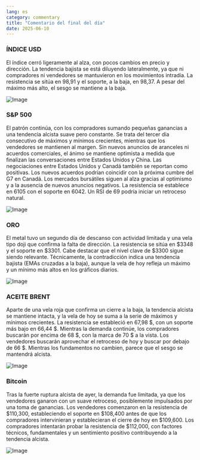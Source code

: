 ```yaml
---
lang: es
category: commentary
title: "Comentario del final del día"
date: 2025-06-10
---
```


### ÍNDICE USD

El índice cerró ligeramente al alza, con pocos cambios en precio y dirección. La tendencia bajista se está diluyendo lateralmente, ya que ni compradores ni vendedores se mantuvieron en los movimientos intradía. La resistencia se sitúa en 98,91 y el soporte, a la baja, en 98,37. A pesar del máximo más alto, el sesgo se mantiene a la baja.

![Image](https://markleighedu.github.io/img/Jun-2025/10-Jun-2025/usdindex.jpg)

### S&P 500

El patrón continúa, con los compradores sumando pequeñas ganancias a una tendencia alcista suave pero constante. Se trata del tercer día consecutivo de máximos y mínimos crecientes, mientras que los vendedores se mantienen al margen. Sin nuevos anuncios de aranceles ni acuerdos comerciales, el ánimo se mantiene optimista a medida que finalizan las conversaciones entre Estados Unidos y China. Las negociaciones entre Estados Unidos y Canadá también se reportan como positivas. Los nuevos acuerdos podrían coincidir con la próxima cumbre del G7 en Canadá. Los mercados bursátiles siguen al alza gracias al optimismo y a la ausencia de nuevos anuncios negativos. La resistencia se establece en 6105 con el soporte en 6042. Un RSI de 69 podría iniciar un retroceso natural.

![Image](https://markleighedu.github.io/img/Jun-2025/10-Jun-2025/sp500.jpg)

### ORO

El metal tuvo un segundo día de descanso con actividad limitada y una vela tipo doji que confirma la falta de dirección. La resistencia se sitúa en $3348 y el soporte en $3301. Cabe destacar que el nivel clave de $3300 sigue siendo relevante. Técnicamente, la contradicción indica una tendencia bajista (EMAs cruzadas a la baja), aunque la vela de hoy refleja un máximo y un mínimo más altos en los gráficos diarios.

![Image](https://markleighedu.github.io/img/Jun-2025/10-Jun-2025/gold.jpg)

### ACEITE BRENT

Aparte de una vela roja que confirma un cierre a la baja, la tendencia alcista se mantiene intacta, y la vela de hoy se suma a la serie de máximos y mínimos crecientes. La resistencia se estableció en 67,98 $, con un soporte más bajo en 66,44 $. Mientras la demanda continúe, los compradores buscarán por encima de 68 $, con la marca de 70 $ a la vista. Los vendedores buscarán aprovechar el retroceso de hoy y buscar por debajo de 66 $. Mientras los fundamentos no cambien, parece que el sesgo se mantendrá alcista.

![Image](https://markleighedu.github.io/img/Jun-2025/10-Jun-2025/brentoil.jpg)

### Bitcoin

Tras la fuerte ruptura alcista de ayer, la demanda fue limitada, ya que los vendedores ganaron con un suave retroceso, posiblemente impulsados por una toma de ganancias. Los vendedores comenzaron en la resistencia de $110,300, estableciendo el soporte en $108,400 antes de que los compradores intervinieran y establecieran el cierre de hoy en $109,600. Los compradores intentarán probar la resistencia de $112,000, con factores técnicos, fundamentales y un sentimiento positivo contribuyendo a la tendencia alcista.

![Image](https://markleighedu.github.io/img/Jun-2025/10-Jun-2025/bitcoin.jpg)

